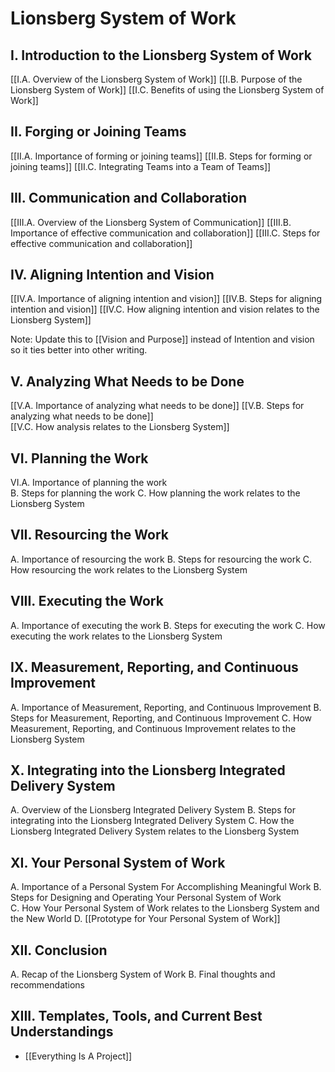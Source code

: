 # Lionsberg System of Work

## I. Introduction to the Lionsberg System of Work

[[I.A. Overview of the Lionsberg System of Work]] 
[[I.B. Purpose of the Lionsberg System of Work]] 
[[I.C. Benefits of using the Lionsberg System of Work]]

## II. Forging or Joining Teams

[[II.A. Importance of forming or joining teams]] 
[[II.B. Steps for forming or joining teams]] 
[[II.C. Integrating Teams into a Team of Teams]]  

## III. Communication and Collaboration

[[III.A. Overview of the Lionsberg System of Communication]] 
[[III.B. Importance of effective communication and collaboration]] 
[[III.C. Steps for effective communication and collaboration]]  

## IV. Aligning Intention and Vision

[[IV.A. Importance of aligning intention and vision]] 
[[IV.B. Steps for aligning intention and vision]] 
[[IV.C. How aligning intention and vision relates to the Lionsberg System]]  

Note: Update this to [[Vision and Purpose]] instead of Intention and vision so it ties better into other writing. 

## V. Analyzing What Needs to be Done

[[V.A. Importance of analyzing what needs to be done]] 
[[V.B. Steps for analyzing what needs to be done]]  
[[V.C. How analysis relates to the Lionsberg System]]  

## VI. Planning the Work

VI.A. Importance of planning the work   
B. Steps for planning the work 
C. How planning the work relates to the Lionsberg System 

## VII. Resourcing the Work

A. Importance of resourcing the work 
B. Steps for resourcing the work 
C. How resourcing the work relates to the Lionsberg System

## VIII. Executing the Work

A. Importance of executing the work 
B. Steps for executing the work 
C. How executing the work relates to the Lionsberg System

## IX. Measurement, Reporting, and Continuous Improvement

A. Importance of Measurement, Reporting, and Continuous Improvement 
B. Steps for Measurement, Reporting, and Continuous Improvement 
C. How Measurement, Reporting, and Continuous Improvement relates to the Lionsberg System

## X. Integrating into the Lionsberg Integrated Delivery System

A. Overview of the Lionsberg Integrated Delivery System 
B. Steps for integrating into the Lionsberg Integrated Delivery System 
C. How the Lionsberg Integrated Delivery System relates to the Lionsberg System

## XI. Your Personal System of Work 

A. Importance of a Personal System For Accomplishing Meaningful Work 
B. Steps for Designing and Operating Your Personal System of Work  
C. How Your Personal System of Work relates to the Lionsberg System and the New World 
D. [[Prototype for Your Personal System of Work]]

## XII. Conclusion

A. Recap of the Lionsberg System of Work 
B. Final thoughts and recommendations

## XIII. Templates, Tools, and Current Best Understandings
- [[Everything Is A Project]]  